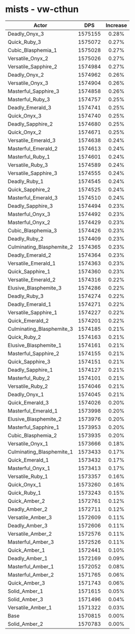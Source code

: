 # mists - vw-cthun
| Actor | DPS | Increase |
|---|:---:|:---:|
|Deadly_Onyx_3|1575155|0.28%|
|Quick_Ruby_3|1575072|0.27%|
|Cubic_Blasphemia_1|1575028|0.27%|
|Versatile_Onyx_2|1575026|0.27%|
|Versatile_Sapphire_2|1574984|0.27%|
|Deadly_Onyx_2|1574962|0.26%|
|Versatile_Onyx_3|1574904|0.26%|
|Masterful_Sapphire_3|1574858|0.26%|
|Masterful_Ruby_3|1574757|0.25%|
|Deadly_Emerald_3|1574741|0.25%|
|Quick_Onyx_3|1574740|0.25%|
|Deadly_Sapphire_2|1574680|0.25%|
|Quick_Onyx_2|1574671|0.25%|
|Versatile_Emerald_3|1574638|0.24%|
|Masterful_Emerald_2|1574613|0.24%|
|Masterful_Ruby_1|1574601|0.24%|
|Versatile_Ruby_3|1574589|0.24%|
|Versatile_Sapphire_3|1574555|0.24%|
|Deadly_Ruby_1|1574545|0.24%|
|Quick_Sapphire_2|1574525|0.24%|
|Masterful_Emerald_3|1574510|0.24%|
|Deadly_Sapphire_3|1574494|0.23%|
|Masterful_Onyx_3|1574492|0.23%|
|Masterful_Onyx_2|1574429|0.23%|
|Cubic_Blasphemia_3|1574426|0.23%|
|Deadly_Ruby_2|1574409|0.23%|
|Culminating_Blasphemite_2|1574365|0.23%|
|Deadly_Emerald_2|1574364|0.23%|
|Versatile_Emerald_1|1574363|0.23%|
|Quick_Sapphire_1|1574360|0.23%|
|Versatile_Emerald_2|1574316|0.22%|
|Elusive_Blasphemite_3|1574286|0.22%|
|Deadly_Ruby_3|1574274|0.22%|
|Deadly_Emerald_1|1574271|0.22%|
|Versatile_Sapphire_1|1574227|0.22%|
|Quick_Emerald_2|1574201|0.22%|
|Culminating_Blasphemite_3|1574185|0.21%|
|Quick_Ruby_2|1574163|0.21%|
|Elusive_Blasphemite_1|1574161|0.21%|
|Masterful_Sapphire_2|1574155|0.21%|
|Quick_Sapphire_3|1574151|0.21%|
|Deadly_Sapphire_1|1574127|0.21%|
|Masterful_Ruby_2|1574101|0.21%|
|Versatile_Ruby_2|1574046|0.21%|
|Deadly_Onyx_1|1574045|0.21%|
|Quick_Emerald_3|1574026|0.20%|
|Masterful_Emerald_1|1573998|0.20%|
|Elusive_Blasphemite_2|1573976|0.20%|
|Masterful_Sapphire_1|1573953|0.20%|
|Cubic_Blasphemia_2|1573935|0.20%|
|Versatile_Onyx_1|1573666|0.18%|
|Culminating_Blasphemite_1|1573433|0.17%|
|Quick_Emerald_1|1573432|0.17%|
|Masterful_Onyx_1|1573413|0.17%|
|Versatile_Ruby_1|1573357|0.16%|
|Quick_Onyx_1|1573260|0.16%|
|Quick_Ruby_1|1573243|0.15%|
|Quick_Amber_2|1572761|0.12%|
|Deadly_Amber_2|1572711|0.12%|
|Versatile_Amber_3|1572609|0.11%|
|Deadly_Amber_3|1572606|0.11%|
|Versatile_Amber_2|1572576|0.11%|
|Masterful_Amber_3|1572526|0.11%|
|Quick_Amber_1|1572441|0.10%|
|Deadly_Amber_1|1572169|0.09%|
|Masterful_Amber_1|1572052|0.08%|
|Masterful_Amber_2|1571765|0.06%|
|Quick_Amber_3|1571743|0.06%|
|Solid_Amber_1|1571615|0.05%|
|Solid_Amber_3|1571496|0.04%|
|Versatile_Amber_1|1571322|0.03%|
|Base|1570815|0.00%|
|Solid_Amber_2|1570783|0.00%|
